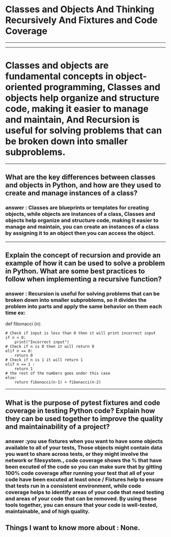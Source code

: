 # Classes and Objects And Thinking Recursively And Fixtures and Code Coverage
---
---
# Classes and objects are fundamental concepts in object-oriented programming, Classes and objects help organize and structure code, making it easier to manage and maintain, And Recursion is useful for solving problems that can be broken down into smaller subproblems.

---
## What are the key differences between classes and objects in Python, and how are they used to create and manage instances of a class?

### answer : Classes are blueprints or templates for creating objects, while objects are instances of a class, Classes and objects help organize and structure code, making it easier to manage and maintain, you can create an instances of a class by assigning it to an object then you can access the object.

---
## Explain the concept of recursion and provide an example of how it can be used to solve a problem in Python. What are some best practices to follow when implementing a recursive function?

### answer : Recursion is useful for solving problems that can be broken down into smaller subproblems, so it divides the problem into parts and apply the same behavior on them each time ex:
 def fibonacci (n):
    
    # Check if input is less than 0 then it will print incorrect input
    if n < 0:
        print("Incorrect input")
    # Check if n is 0 then it will return 0
    elif n == 0:
        return 0
    # Check if n is 1 it will return 1
    elif n == 1 :
        return 1
    # the rest of the numbers goes under this case
    else:
        return fibonacci(n-1) + fibonacci(n-2)
---

## What is the purpose of pytest fixtures and code coverage in testing Python code? Explain how they can be used together to improve the quality and maintainability of a project?

### answer :you use fixtures when you want to have some objects available to all of your tests, Those objects might contain data you want to share across tests, or they might involve the network or filesystem., code coverage shows the % that have been excuted of the code so you can make sure that by gitting 100% code coverage after running your test that all of your code have been excuted at least once / Fixtures help to ensure that tests run in a consistent environment, while code coverage helps to identify areas of your code that need testing and areas of your code that can be removed. By using these tools together, you can ensure that your code is well-tested, maintainable, and of high quality.

## Things I want to know more about : None.